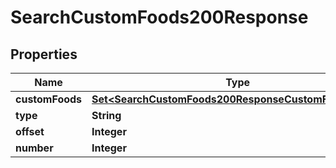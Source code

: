 

# SearchCustomFoods200Response



## Properties

| Name | Type | Description | Notes |
|------------ | ------------- | ------------- | -------------|
|**customFoods** | [**Set&lt;SearchCustomFoods200ResponseCustomFoodsInner&gt;**](SearchCustomFoods200ResponseCustomFoodsInner.md) |  |  |
|**type** | **String** |  |  |
|**offset** | **Integer** |  |  |
|**number** | **Integer** |  |  |



